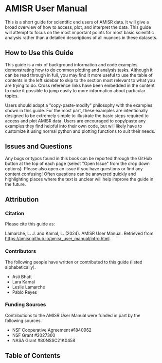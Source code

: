 # AMISR User Manual

This is a short guide for scientific end users of AMISR data.  It will give a broad overview of how to access, plot, and interpret the data.  This guide will attempt to focus on the most important points for most basic scientific analysis rather than a detailed descriptions of all nuances in these datasets.

## How to Use this Guide
This guide is a mix of background information and code examples demonstrating how to do common plotting and analysis tasks.  Although it can be read through in full, you may find it more useful to use the table of contents in the left sidebar to skip to the section most relevant to what you are trying to do.  Cross reference links have been embedded in the content to make it possible to jump easily to more information about particular topics.

Users should adopt a "copy-paste-modify" philosophy with the examples shown in this guide.  For the most part, these examples are intentionally designed to be extremely simple to illustrate the basic steps required to access and plot AMISR data.  Users are encouraged to copy/paste any examples they find helpful into their own code, but will likely have to customize it using normal python and plotting functions to suit their needs.

## Issues and Questions
Any bugs or typos found in this book can be reported through the GitHub button at the top of each page (select "Open Issue" from the drop down options).  Please also open an issue if you have questions or find any content confusing!  Often questions can be answered quickly and highlighting places where the text is unclear will help improve the guide in the future.

## Attribution

### Citation

Please cite this guide as:

Lamarche, L. J. and Kamal, L. (2024).  AMISR User Manual. Retrieved from https://amisr.github.io/amisr_user_manual/intro.html.

### Contributors
The following people have written or contributed to this guide (listed alphabetically).

- Asti Bhatt
- Lara Kamal
- Leslie Lamarche
- Pablo Reyes

### Funding Sources
Contributions to the AMISR User Manual were funded in part by the following sources.

- NSF Cooperative Agreement \#1840962
- NSF Grant \#2027300
- NASA Grant \#80NSSC21K0458

## Table of Contents

```{tableofcontents}
```
